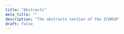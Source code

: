 ```yaml
---
title: "Abstracts"
meta_title: ""
description: "The abstracts section of the ICDM10"
draft: false
---
```

